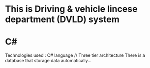 # This is Driving & vehicle lincese department (DVLD) system
#                           C# 

Technologies used :
C# language
// Three tier architecture 
There is a database that storage data automatically...
